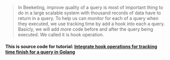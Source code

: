 > In Beeketing, improve quality of a query is most of important thing to do in a large scalable system with thousand records of data have to return in a query. To help us can monitor for each of a query when they executed, we use tracking time by add a hook into each a query. Basicly, we will add more code before and after the query being executed. We called it is hook operation.

#### This is source code for tutorial: [Integrate hook operations for tracking time finish for a query in Golang](https://engineering.beeketing.com/how-to-write-hook-in-go-lang-for-tracking-time-finish-for-a-query/)

